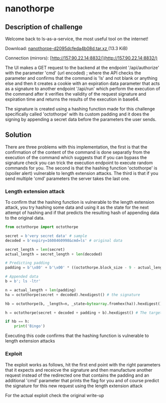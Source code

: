 # nanothorpe

## Description of challenge
Welcome back to ls-as-a-service, the most useful tool on the internet!

Download:
[nanothorpe-d2095dcfeda4b08d.tar.xz ](https://2020.ctf.link/assets/files/nanothorpe-d2095dcfeda4b08d.tar.xz)(13.3 KiB)

Connection (mirrors):
[http://157.90.22.14:8832/](http://157.90.22.14:8832/)

The UI makes a GET request to the backend at the endpoint '/api/authorize' with the parameter 'cmd' (url encoded) ; where the API checks the parameter and confirms that the command is 'ls' and not blank or anything else and then it creates a cookie with an expiration data parameter that acts as a signature to another endpoint '/api/run' which perform the execution of the command after it verifies the validity of the request signature and expiration time and returns the results of the execution in base64.

The signature is created using a hashing function made for this challenge specifically called 'octothorpe' with its custom padding and it does the signing by appending a secret data before the parameters the user sends.

## Solution
There are three problems with this implementation, the first is that the confirmation of the content of the command is done separatly from the execution of the command which suggests that if you can bypass the signature check you can trick the execution endpoint to execute random commands for you. The second is that the hashing function 'octothorpe' is (spoiler alert) vulnerable to length extension attacks. The third is that if you send multiple 'cmd' parameters the server takes the last one.

### Length extension attack
To confirm that the hashing function is vulnerable to the length extension attack, you try hashing some data and using it as the state for the next attempt of hashing and if that predicts the resulting hash of appending data to the original data.

```python
from octothorpe import octothorpe

secret = b'very secret data' # sample
decoded = b'expiry=1608460998&cmd=ls' # original data

secret_length = len(secret)
actual_length = secret_length + len(decoded)

# Predicting padding
padding = b'\x80' + b'\x00' * ((octothorpe.block_size - 9 - actual_length) % octothorpe.block_size) + (8 * actual_length).to_bytes(8, 'little')

# Appended data
b = b'; ls -ltr'

n = actual_length + len(padding)
ha = octothorpe(secret + decoded).hexdigest() # the signature

hb = octothorpe(b, _length=n, _state=bytearray.fromhex(ha)).hexdigest() # Your prediction of the hash

h = octothorpe(secret + decoded + padding + b).hexdigest() # The target hash

if hb == h:
    print('Bingo')
```

Executing this code confirms that the hashing function is vulnerable to length extension attacks

### Exploit
The exploit works as follows, hit the first end point with the right parameters that it expects and receicve the signature and then manufacture another request instead of the redirected one that contains the padding and an additional 'cmd' parameter that prints the flag for you and of course predict the signature for this new request using the length extension attack


For the actual exploit check the original write-up
